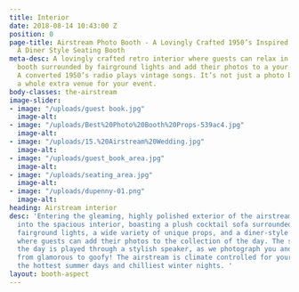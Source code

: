 ```yaml
---
title: Interior
date: 2018-08-14 10:43:00 Z
position: 0
page-title: Airstream Photo Booth - A Lovingly Crafted 1950’s Inspired Interior With
  A Diner Style Seating Booth
meta-desc: A lovingly crafted retro interior where guests can relax in a luxury seating
  booth surrounded by fairground lights and add their photos to a your guest book.
  A converted 1950’s radio plays vintage songs. It’s not just a photo booth, it’s
  a whole extra venue for your event.
body-classes: the-airstream
image-slider:
- image: "/uploads/guest book.jpg"
  image-alt: 
- image: "/uploads/Best%20Photo%20Booth%20Props-539ac4.jpg"
  image-alt: 
- image: "/uploads/15.%20Airstream%20Wedding.jpg"
  image-alt: 
- image: "/uploads/guest_book_area.jpg"
  image-alt: 
- image: "/uploads/seating_area.jpg"
  image-alt: 
- image: "/uploads/dupenny-01.png"
  image-alt: 
heading: Airstream interior
desc: 'Entering the gleaming, highly polished exterior of the airstream, you are immersed
  into the spacious interior, boasting a plush cocktail sofa surrounded by cheerful
  fairground lights, a wide variety of unique props, and a diner-style guestbook area,
  where guests can add their photos to the collection of the day. The soundtrack for
  the day is played through a stylish speaker, as we photograph you and your guests,
  from glamorous to goofy! The airstream is climate controlled for your comfort on
  the hottest summer days and chilliest winter nights. '
layout: booth-aspect
---
```


